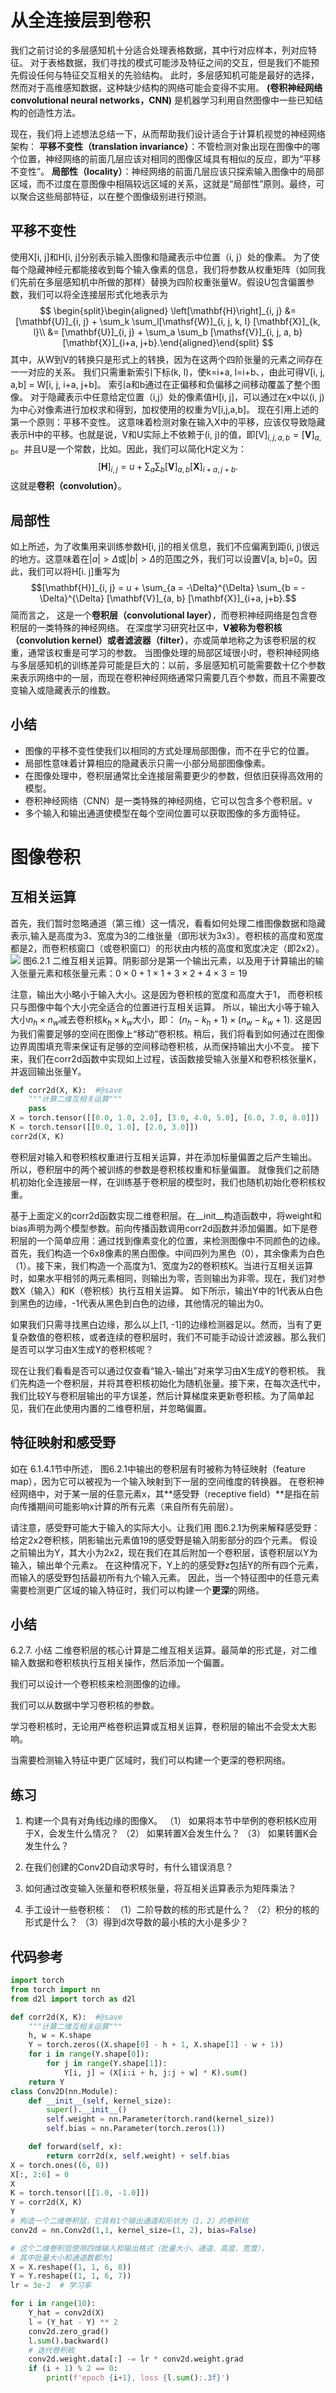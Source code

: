 # 从全连接层到卷积
我们之前讨论的多层感知机十分适合处理表格数据，其中行对应样本，列对应特征。 对于表格数据，我们寻找的模式可能涉及特征之间的交互，但是我们不能预先假设任何与特征交互相关的先验结构。 此时，多层感知机可能是最好的选择，然而对于高维感知数据，这种缺少结构的网络可能会变得不实用。 **(卷积神经网络convolutional neural networks，CNN)** 是机器学习利用自然图像中一些已知结构的创造性方法。

现在，我们将上述想法总结一下，从而帮助我们设计适合于计算机视觉的神经网络架构：
**平移不变性（translation invariance）**：不管检测对象出现在图像中的哪个位置，神经网络的前面几层应该对相同的图像区域具有相似的反应，即为“平移不变性”。
**局部性（locality）**：神经网络的前面几层应该只探索输入图像中的局部区域，而不过度在意图像中相隔较远区域的关系，这就是“局部性”原则。最终，可以聚合这些局部特征，以在整个图像级别进行预测。

## 平移不变性
使用X[i, j]和H[i, j]分别表示输入图像和隐藏表示中位置（i, j）处的像素。 为了使每个隐藏神经元都能接收到每个输入像素的信息，我们将参数从权重矩阵（如同我们先前在多层感知机中所做的那样）替换为四阶权重张量W。假设U包含偏置参数，我们可以将全连接层形式化地表示为
$$
\begin{split}\begin{aligned} \left[\mathbf{H}\right]_{i, j} &= [\mathbf{U}]_{i, j} + \sum_k \sum_l[\mathsf{W}]_{i, j, k, l}  [\mathbf{X}]_{k, l}\\ &=  [\mathbf{U}]_{i, j} +
\sum_a \sum_b [\mathsf{V}]_{i, j, a, b}  [\mathbf{X}]_{i+a, j+b}.\end{aligned}\end{split}
$$
其中，从W到V的转换只是形式上的转换，因为在这两个四阶张量的元素之间存在一一对应的关系。 我们只需重新索引下标(k, l)，使k=i+a, l=i+b、，由此可得V[i, j, a,b] = W[i, j, i+a, j+b]。 索引a和b通过在正偏移和负偏移之间移动覆盖了整个图像。 对于隐藏表示中任意给定位置（i,j）处的像素值H[i, j]，可以通过在x中以(i, j)为中心对像素进行加权求和得到，加权使用的权重为V[i,j,a,b]。
现在引用上述的第一个原则：平移不变性。 这意味着检测对象在输入X中的平移，应该仅导致隐藏表示H中的平移。也就是说，V和U实际上不依赖于(i, j)的值，即$[\mathsf{V}]_{i, j, a, b} = [\mathbf{V}]_{a, b}$。并且U是一个常数，比如。因此，我们可以简化H定义为：
$$[\mathbf{H}]_{i, j} = u + \sum_a\sum_b [\mathbf{V}]_{a, b} [\mathbf{X}]_{i+a, j+b}.$$
这就是**卷积（convolution）**。

## 局部性
如上所述，为了收集用来训练参数H[i, j]的相关信息，我们不应偏离到距(i, j)很远的地方。这意味着在$|a|> \Delta$或$|b|> \Delta$的范围之外，我们可以设置V[a, b]=0。因此，我们可以将H[i. j]重写为
$$[\mathbf{H}]_{i, j} = u + \sum_{a = -\Delta}^{\Delta} \sum_{b = -\Delta}^{\Delta} [\mathbf{V}]_{a, b}  [\mathbf{X}]_{i+a, j+b}.$$
简而言之， 这是一个**卷积层（convolutional layer）**，而卷积神经网络是包含卷积层的一类特殊的神经网络。 在深度学习研究社区中，**V被称为卷积核（convolution kernel）或者滤波器（filter）**，亦或简单地称之为该卷积层的权重，通常该权重是可学习的参数。 当图像处理的局部区域很小时，卷积神经网络与多层感知机的训练差异可能是巨大的：以前，多层感知机可能需要数十亿个参数来表示网络中的一层，而现在卷积神经网络通常只需要几百个参数，而且不需要改变输入或隐藏表示的维数。

## 小结
* 图像的平移不变性使我们以相同的方式处理局部图像，而不在乎它的位置。
* 局部性意味着计算相应的隐藏表示只需一小部分局部图像像素。
* 在图像处理中，卷积层通常比全连接层需要更少的参数，但依旧获得高效用的模型。
* 卷积神经网络（CNN）是一类特殊的神经网络，它可以包含多个卷积层。v
* 多个输入和输出通道使模型在每个空间位置可以获取图像的多方面特征。

# 图像卷积
## 互相关运算
首先，我们暂时忽略通道（第三维）这一情况，看看如何处理二维图像数据和隐藏表示,输入是高度为3、宽度为3的二维张量（即形状为3x3）。卷积核的高度和宽度都是2，而卷积核窗口（或卷积窗口）的形状由内核的高度和宽度决定（即2x2）。
![](https://zh-v2.d2l.ai/_images/correlation.svg)
图6.2.1 二维互相关运算。阴影部分是第一个输出元素，以及用于计算输出的输入张量元素和核张量元素：$0\times0+1\times1+3\times2+4\times3=19$

注意，输出大小略小于输入大小。这是因为卷积核的宽度和高度大于1， 而卷积核只与图像中每个大小完全适合的位置进行互相关运算。 所以，输出大小等于输入大小$n_h \times n_w$减去卷积核$k_h \times k_w$大小，即：
$(n_h-k_h+1) \times (n_w-k_w+1).$
这是因为我们需要足够的空间在图像上“移动”卷积核。稍后，我们将看到如何通过在图像边界周围填充零来保证有足够的空间移动卷积核，从而保持输出大小不变。 接下来，我们在corr2d函数中实现如上过程，该函数接受输入张量X和卷积核张量K，并返回输出张量Y。
```py
def corr2d(X, K):  #@save
    """计算二维互相关运算"""
    pass
X = torch.tensor([[0.0, 1.0, 2.0], [3.0, 4.0, 5.0], [6.0, 7.0, 8.0]])
K = torch.tensor([[0.0, 1.0], [2.0, 3.0]])
corr2d(X, K)
```
卷积层对输入和卷积核权重进行互相关运算，并在添加标量偏置之后产生输出。 所以，卷积层中的两个被训练的参数是卷积核权重和标量偏置。 就像我们之前随机初始化全连接层一样，在训练基于卷积层的模型时，我们也随机初始化卷积核权重。

基于上面定义的corr2d函数实现二维卷积层。在__init__构造函数中，将weight和bias声明为两个模型参数。前向传播函数调用corr2d函数并添加偏置。如下是卷积层的一个简单应用：通过找到像素变化的位置，来检测图像中不同颜色的边缘。 首先，我们构造一个6x8像素的黑白图像。中间四列为黑色（0），其余像素为白色（1）。接下来，我们构造一个高度为1、宽度为2的卷积核K。当进行互相关运算时，如果水平相邻的两元素相同，则输出为零，否则输出为非零。现在，我们对参数X（输入）和K（卷积核）执行互相关运算。 如下所示，输出Y中的1代表从白色到黑色的边缘，-1代表从黑色到白色的边缘，其他情况的输出为0。

如果我们只需寻找黑白边缘，那么以上[1, -1]的边缘检测器足以。然而，当有了更复杂数值的卷积核，或者连续的卷积层时，我们不可能手动设计滤波器。那么我们是否可以学习由X生成Y的卷积核呢？

现在让我们看看是否可以通过仅查看“输入-输出”对来学习由X生成Y的卷积核。 我们先构造一个卷积层，并将其卷积核初始化为随机张量。接下来，在每次迭代中，我们比较Y与卷积层输出的平方误差，然后计算梯度来更新卷积核。为了简单起见，我们在此使用内置的二维卷积层，并忽略偏置。

## 特征映射和感受野
如在 6.1.4.1节中所述， 图6.2.1中输出的卷积层有时被称为特征映射（feature map），因为它可以被视为一个输入映射到下一层的空间维度的转换器。 在卷积神经网络中，对于某一层的任意元素x，其**感受野（receptive field）**是指在前向传播期间可能影响x计算的所有元素（来自所有先前层）。

请注意，感受野可能大于输入的实际大小。让我们用 图6.2.1为例来解释感受野： 给定2x2卷积核，阴影输出元素值19的感受野是输入阴影部分的四个元素。 假设之前输出为Y，其大小为2x2，现在我们在其后附加一个卷积层，该卷积层以Y为输入，输出单个元素z。 在这种情况下，Y上的的感受野z包括Y的所有四个元素，而输入的感受野包括最初所有九个输入元素。 因此，当一个特征图中的任意元素需要检测更广区域的输入特征时，我们可以构建一个**更深**的网络。
## 小结
6.2.7. 小结
二维卷积层的核心计算是二维互相关运算。最简单的形式是，对二维输入数据和卷积核执行互相关操作，然后添加一个偏置。

我们可以设计一个卷积核来检测图像的边缘。

我们可以从数据中学习卷积核的参数。

学习卷积核时，无论用严格卷积运算或互相关运算，卷积层的输出不会受太大影响。

当需要检测输入特征中更广区域时，我们可以构建一个更深的卷积网络。

## 练习
1. 构建一个具有对角线边缘的图像X。
   （1） 如果将本节中举例的卷积核K应用于X，会发生什么情况？
   （2） 如果转置X会发生什么？
   （3） 如果转置K会发生什么？

2. 在我们创建的Conv2D自动求导时，有什么错误消息？
3. 如何通过改变输入张量和卷积核张量，将互相关运算表示为矩阵乘法？
4. 手工设计一些卷积核：
    （1）二阶导数的核的形式是什么？
    （2）积分的核的形式是什么？
    （3）得到d次导数的最小核的大小是多少？


## 代码参考
```py
import torch
from torch import nn
from d2l import torch as d2l

def corr2d(X, K):  #@save
    """计算二维互相关运算"""
    h, w = K.shape
    Y = torch.zeros((X.shape[0] - h + 1, X.shape[1] - w + 1))
    for i in range(Y.shape[0]):
        for j in range(Y.shape[1]):
            Y[i, j] = (X[i:i + h, j:j + w] * K).sum()
    return Y
class Conv2D(nn.Module):
    def __init__(self, kernel_size):
        super().__init__()
        self.weight = nn.Parameter(torch.rand(kernel_size))
        self.bias = nn.Parameter(torch.zeros(1))

    def forward(self, x):
        return corr2d(x, self.weight) + self.bias
X = torch.ones((6, 8))
X[:, 2:6] = 0
X
K = torch.tensor([[1.0, -1.0]])
Y = corr2d(X, K)
Y
# 构造一个二维卷积层，它具有1个输出通道和形状为（1，2）的卷积核
conv2d = nn.Conv2d(1,1, kernel_size=(1, 2), bias=False)

# 这个二维卷积层使用四维输入和输出格式（批量大小、通道、高度、宽度），
# 其中批量大小和通道数都为1
X = X.reshape((1, 1, 6, 8))
Y = Y.reshape((1, 1, 6, 7))
lr = 3e-2  # 学习率

for i in range(10):
    Y_hat = conv2d(X)
    l = (Y_hat - Y) ** 2
    conv2d.zero_grad()
    l.sum().backward()
    # 迭代卷积核
    conv2d.weight.data[:] -= lr * conv2d.weight.grad
    if (i + 1) % 2 == 0:
        print(f'epoch {i+1}, loss {l.sum():.3f}')
```
